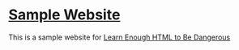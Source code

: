# [Sample Website](https://mingwheel.github.io/sample_website)

This is a sample website for [Learn Enough HTML to Be Dangerous](https://www.learnenough.com/html-tutorial/html_intro)
